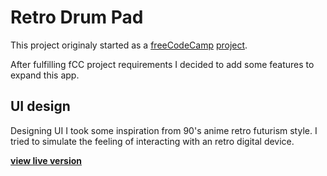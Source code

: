# Retro Drum Pad

This project originaly started as a [freeCodeCamp](https://www.freecodecamp.org/learn) [project](https://www.freecodecamp.org/learn/front-end-development-libraries/front-end-development-libraries-projects/build-a-drum-machine). 

After fulfilling fCC project requirements I decided to add some features to expand this app.

## UI design

Designing UI I took some inspiration from 90's anime retro futurism style. I tried to simulate the feeling of interacting with an retro digital device.

**[view live version](https://retro-drum-pad.netlify.app/)**